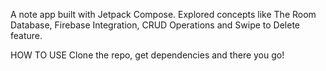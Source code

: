 A note app built with Jetpack Compose.
Explored concepts like The Room Database, Firebase Integration, CRUD Operations and Swipe to Delete feature.


HOW TO USE
Clone the repo, get dependencies and there you go!
